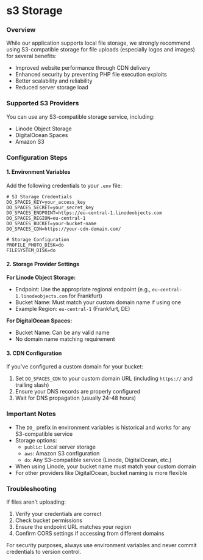 # s3 Storage

### Overview

While our application supports local file storage, we strongly recommend using S3-compatible storage for file uploads (especially logos and images) for several benefits:

* Improved website performance through CDN delivery
* Enhanced security by preventing PHP file execution exploits
* Better scalability and reliability
* Reduced server storage load

### Supported S3 Providers

You can use any S3-compatible storage service, including:

* Linode Object Storage
* DigitalOcean Spaces
* Amazon S3

### Configuration Steps

#### 1. Environment Variables

Add the following credentials to your `.env` file:

```basic
# S3 Storage Credentials
DO_SPACES_KEY=your_access_key
DO_SPACES_SECRET=your_secret_key
DO_SPACES_ENDPOINT=https://eu-central-1.linodeobjects.com
DO_SPACES_REGION=eu-central-1
DO_SPACES_BUCKET=your-bucket-name
DO_SPACES_CDN=https://your-cdn-domain.com/

# Storage Configuration
PROFILE_PHOTO_DISK=do
FILESYSTEM_DISK=do
```

#### 2. Storage Provider Settings

**For Linode Object Storage:**

* Endpoint: Use the appropriate regional endpoint (e.g., `eu-central-1.linodeobjects.com` for Frankfurt)
* Bucket Name: Must match your custom domain name if using one
* Example Region: `eu-central-1` (Frankfurt, DE)

**For DigitalOcean Spaces:**

* Bucket Name: Can be any valid name
* No domain name matching requirement

#### 3. CDN Configuration

If you've configured a custom domain for your bucket:

1. Set `DO_SPACES_CDN` to your custom domain URL (including `https://` and trailing slash)
2. Ensure your DNS records are properly configured
3. Wait for DNS propagation (usually 24-48 hours)

### Important Notes

* The `DO_` prefix in environment variables is historical and works for any S3-compatible service
* Storage options:
  * `public`: Local server storage
  * `aws`: Amazon S3 configuration
  * `do`: Any S3-compatible service (Linode, DigitalOcean, etc.)
* When using Linode, your bucket name must match your custom domain
* For other providers like DigitalOcean, bucket naming is more flexible

### Troubleshooting

If files aren't uploading:

1. Verify your credentials are correct
2. Check bucket permissions
3. Ensure the endpoint URL matches your region
4. Confirm CORS settings if accessing from different domains

For security purposes, always use environment variables and never commit credentials to version control.
